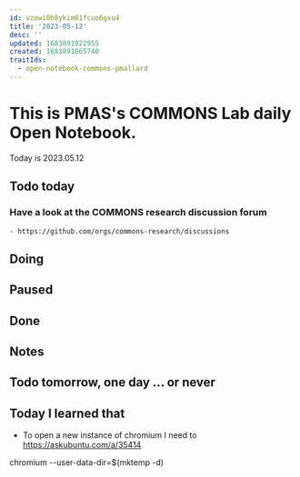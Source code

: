 ```yaml
---
id: vzowi0h8ykim61fcuo6gxu4
title: '2023-05-12'
desc: ''
updated: 1683891922955
created: 1683891865740
traitIds:
  - open-notebook-commons-pmallard
---
```


# This is PMAS's COMMONS Lab daily Open Notebook.

Today is 2023.05.12

## Todo today

### Have a look at the COMMONS research discussion forum
    - https://github.com/orgs/commons-research/discussions
###
###

## Doing

## Paused

## Done

## Notes

## Todo tomorrow, one day ... or never 


###
###


## Today I learned that

- To open a new instance of chromium I need to
https://askubuntu.com/a/35414

chromium --user-data-dir=$(mktemp -d)